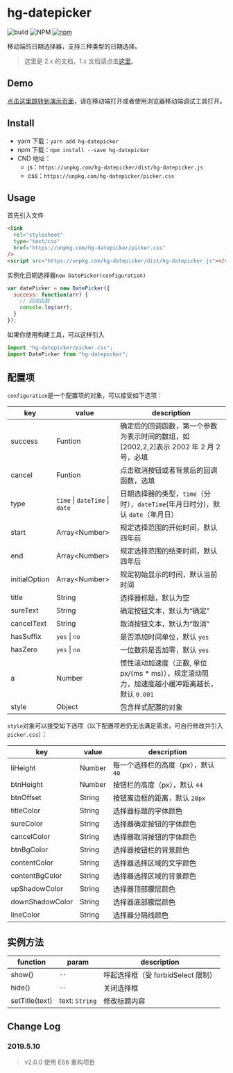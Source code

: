 # hg-datepicker

![build](https://travis-ci.org/hamger/hg-datepicker.svg?branch=master)
![NPM](https://img.shields.io/npm/l/hg-datepicker.svg?color=orange)
[![npm](https://img.shields.io/npm/v/hg-datepicker.svg?color=blue)](https://www.npmjs.com/package/hg-datepicker)

移动端的日期选择器，支持三种类型的日期选择。

> 这里是 2.x 的文档，1.x 文档请点击[这里](https://github.com/hamger/hg-datepicker/tree/v1.x)。

## Demo

[点击这里跳转到演示页面](https://hamger.github.io/hg-datepicker/)，请在移动端打开或者使用浏览器移动端调试工具打开。

## Install

- yarn 下载：`yarn add hg-datepicker`
- npm 下载：`npm install --save hg-datepicker`
- CND 地址：
  - js：`https://unpkg.com/hg-datepicker/dist/hg-datepicker.js`
  - css：`https://unpkg.com/hg-datepicker/picker.css`


## Usage

首先引入文件

```html
<link
  rel="stylesheet"
  type="text/css"
  href="https://unpkg.com/hg-datepicker/picker.css"
/>
<script src="https://unpkg.com/hg-datepicker/dist/hg-datepicker.js"></script>
```

实例化日期选择器`new DatePicker(configuration)`

```js
var datePicker = new DatePicker({
  success: function(arr) {
    // 回调函数
    console.log(arr);
  }
});
```

如果你使用构建工具，可以这样引入

```js
import "hg-datepicker/picker.css";
import DatePicker from "hg-datepicker";
```

## 配置项

`configuration`是一个配置项的对象，可以接受如下选项：

| key           | value                          | description                                                                                    |
| ------------- | ------------------------------ | ---------------------------------------------------------------------------------------------- |
| success       | Funtion                        | 确定后的回调函数，第一个参数为表示时间的数组，如[2002,2,2]表示 2002 年 2 月 2 号，必填         |
| cancel        | Funtion                        | 点击取消按钮或者背景后的回调函数，选填                                                         |
| type          | `time` \| `dateTime` \| `date` | 日期选择器的类型，`time`（分时），`dateTime`(年月日时分)，默认 `date`（年月日）                |
| start         | Array\<Number\>                | 规定选择范围的开始时间，默认四年前                                                             |
| end           | Array\<Number\>                | 规定选择范围的结束时间，默认四年后                                                             |
| initialOption | Array\<Number\>                | 规定初始显示的时间，默认当前时间                                                               |
| title         | String                         | 选择器标题，默认为空                                                                           |
| sureText      | String                         | 确定按钮文本，默认为“确定”                                                                     |
| cancelText    | String                         | 取消按钮文本，默认为“取消”                                                                     |
| hasSuffix     | `yes` \| `no`                  | 是否添加时间单位，默认 `yes`                                                                   |
| hasZero       | `yes` \| `no`                  | 一位数前是否加零，默认 `yes`                                                                   |
| a             | Number                         | 惯性滚动加速度（正数, 单位 px/(ms \* ms)），规定滚动阻力，加速度越小缓冲距离越长，默认 `0.001` |
| style         | Object                         | 包含样式配置的对象                                                                             |

`style`对象可以接受如下选项（以下配置项若仍无法满足需求，可自行修改并引入`picker.css`）：

| key             | value  | description                         |
| --------------- | ------ | ----------------------------------- |
| liHeight        | Number | 每一个选择栏的高度（px），默认 `40` |
| btnHeight       | Number | 按钮栏的高度（px），默认 `44`       |
| btnOffset       | String | 按钮离边框的距离，默认 `20px`       |
| titleColor      | String | 选择器标题的字体颜色                |
| sureColor       | String | 选择器确定按钮的字体颜色            |
| cancelColor     | String | 选择器取消按钮的字体颜色            |
| btnBgColor      | String | 选择器按钮栏的背景颜色              |
| contentColor    | String | 选择器选择区域的文字颜色            |
| contentBgColor  | String | 选择器选择区域的背景颜色            |
| upShadowColor   | String | 选择器顶部朦层颜色                  |
| downShadowColor | String | 选择器底部朦层颜色                  |
| lineColor       | String | 选择器分隔线颜色                    |

## 实例方法

| function       | param          | description                        |
| -------------- | -------------- | ---------------------------------- |
| show()         | `--`           | 呼起选择框（受 forbidSelect 限制） |
| hide()         | `--`           | 关闭选择框                         |
| setTitle(text) | text: `String` | 修改标题内容                       |

## Change Log

### 2019.5.10

> v2.0.0 使用 ES6 重构项目
